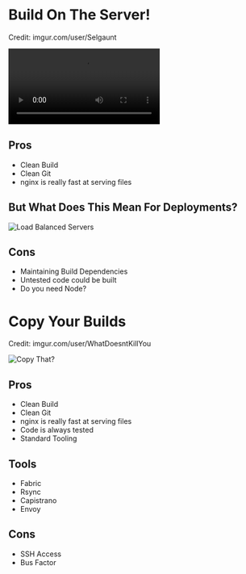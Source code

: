# Build On The Server!


Credit: imgur.com/user/Selgaunt <!-- .element: class="credit" -->

<video data-autoplay src="http://i.imgur.com/wcqcg2c.webm" loop></video>


## Pros

* Clean Build <!-- .element: class="fragment" data-fragment-index="2" -->
* Clean Git <!-- .element: class="fragment" data-fragment-index="3" -->
* nginx is really fast at serving files <!-- .element: class="fragment" data-fragment-index="4" -->


## But What Does This Mean For Deployments?


![Load Balanced Servers](http://i.stack.imgur.com/m69Bq.png)


## Cons

* Maintaining Build Dependencies <!-- .element: class="fragment" data-fragment-index="2" -->
* Untested code could be built <!-- .element: class="fragment" data-fragment-index="3" -->
* Do you need Node? <!-- .element: class="fragment" data-fragment-index="4" -->



# Copy Your Builds


Credit: imgur.com/user/WhatDoesntKillYou <!-- .element: class="credit" -->

![Copy That?](http://i.imgur.com/UOMdnCz.png)


## Pros

* Clean Build <!-- .element: class="fragment" data-fragment-index="2" -->
* Clean Git <!-- .element: class="fragment" data-fragment-index="3" -->
* nginx is really fast at serving files <!-- .element: class="fragment" data-fragment-index="4" -->
* Code is always tested <!-- .element: class="fragment" data-fragment-index="5" -->
* Standard Tooling <!-- .element: class="fragment" data-fragment-index="6" -->


## Tools

* Fabric <!-- .element: class="fragment" data-fragment-index="2" -->
* Rsync <!-- .element: class="fragment" data-fragment-index="3" -->
* Capistrano <!-- .element: class="fragment" data-fragment-index="4" -->
* Envoy <!-- .element: class="fragment" data-fragment-index="5" -->


## Cons

* SSH Access <!-- .element: class="fragment" data-fragment-index="2" -->
* Bus Factor <!-- .element: class="fragment" data-fragment-index="3" -->
